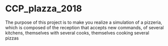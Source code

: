 # CCP_plazza_2018
The purpose of this project is to make you realize a simulation of a pizzeria, which is composed of the reception that accepts new commands, of several kitchens, themselves with several cooks, themselves cooking several pizzas
